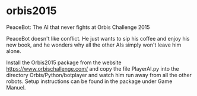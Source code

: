 # orbis2015
PeaceBot: The AI that never fights at Orbis Challenge 2015


PeaceBot doesn't like conflict. He just wants to sip his coffee and enjoy his new book, and he wonders why all the other AIs simply won't leave him alone.

Install the Orbis2015 package from the website https://www.orbischallenge.com/ and copy the file PlayerAI.py into the directory Orbis/Python/botplayer and watch him run away from all the other robots. Setup instructions can be found in the package under Game Manuel.

